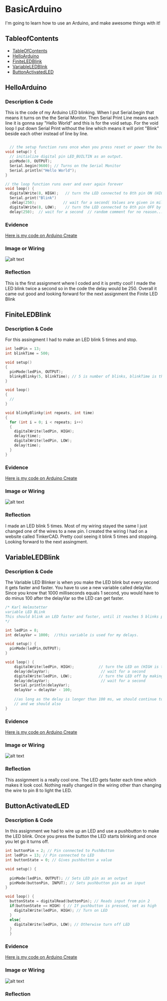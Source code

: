 # BasicArduino
I'm going to learn how to use an Arduino, and make awesome things with it!


## TableofContents
* [TableOfContents](#TableOfContents)
* [HelloArduino](#HelloArduino)
* [FiniteLEDBlink](#FiniteLEDBlink)
* [VariableLEDBlink](#VariableLEDBlink)
* [ButtonActivatedLED](#ButtonActivatedLED)

## HelloArduino

### Description & Code
This is the code of my Arduino LED blinking. When I put Serial.begin that means it turns on the the Serial Monitor. Then Serial Print Line means each line it is gonna say "Hello World" and this is for the void setup. For the void loop I put down Serial Print without the line which means it will print "Blink" beside each other instead of line by line.
```C++

  // the setup function runs once when you press reset or power the board
void setup() {
  // initialize digital pin LED_BUILTIN as an output.
  pinMode(8, OUTPUT);
  Serial.begin(9600); // Turns on the Serial Monitor
  Serial.println("Hello World");
}

// the loop function runs over and over again forever
void loop() {
  digitalWrite(8, HIGH);   // turn the LED connected to 8th pin ON (HIGH is the voltage level)
  Serial.print("Blink")
  ;delay(250);            // wait for a second( Values are given in milli seconds)
  digitalWrite(8, LOW);    // turn the LED connected to 8th pin OFF by making the voltage LOW
  delay(250);  // wait for a second  // random comment for no reason...

```

### Evidence
[Here is my code on Arduino Create](https://create.arduino.cc/editor/rgabram93/2ebb0876-0cbd-45a0-ace6-d89d85620de8)
### Image or Wiring
![alt text](https://raw.githubusercontent.com/rgabramedhin93/BasicArduino/main/IMG_20201116_160537.jpg)
### Reflection
This is the first assignment where I coded and it is pretty cool! I made the LED blink twice a second so in the code the delay would be 250. Overall it came out good and looking forward for the next assignment the Finite LED Blink

## FiniteLEDBlink

### Description & Code
For this assingment I had to make an LED blink 5 times and stop.

```C++
int ledPin = 13;
int blinkTime = 500;

void setup()
{
  pinMode(ledPin, OUTPUT);
  blinkyBlinky(5, blinkTime); // 5 is number of blinks, blinkTime is the milliseconds in each state from above: int blinkTime = 500;
}

void loop()
{
  //
}

void blinkyBlinky(int repeats, int time)
{
  for (int i = 0; i < repeats; i++)
  {
    digitalWrite(ledPin, HIGH);
    delay(time);
    digitalWrite(ledPin, LOW);
    delay(time);
  }
}
```

### Evidence
[Here is my code on Arduino Create](https://create.arduino.cc/editor/rgabram93/c1b52a36-2070-44e5-81fd-024e30300fb0)
### Image or Wiring
![alt text](https://raw.githubusercontent.com/rgabramedhin93/BasicArduino/main/Screenshot%202020-11-18%20at%204.16.05%20PM.png)
### Reflection
I made an LED blink 5 times. Most of my wiring stayed the same I just changed one of the wires to a new pin. I created the wiring I had on a website called TinkerCAD. Pretty cool seeing it blink 5 times and stopping. Looking forward to the next assingment.

## VariableLEDBlink

### Description & Code
The Variable LED Blinker is when you make the LED blink but every second it gets faster and faster. You have to use a new variable called delayVar. Since you know that 1000 milliseconds equals 1 second, you would have to do minus 100 after the delayVar so the LED can get faster.

```C++
/* Karl Helmstetter
variable LED BLink
This should blink an LED faster and faster, until it reaches 5 blinks per second
*/

int ledPin = 8;
int delayVar = 1000;  //this variable is used for my delays.

void setup() {
  pinMode(ledPin,OUTPUT);    
}

void loop() {
    digitalWrite(ledPin, HIGH);           // turn the LED on (HIGH is the voltage level)
    delay(delayVar);                       // wait for a second
    digitalWrite(ledPin, LOW);            // turn the LED off by making the voltage LOW
    delay(delayVar);                       // wait for a second
    Serial.println(delayVar);
    delayVar = delayVar - 100;
    
    //as long as the delay is longer than 100 ms, we should continue to blink,
    // and we should also 
}
```

### Evidence
[Here is my code on Arduino Create](https://create.arduino.cc/editor/rgabram93/f6526129-7bb6-47d5-9727-540a27ceaf62)
### Image or Wiring
![alt text](https://raw.githubusercontent.com/rgabramedhin93/BasicArduino/main/Screenshot%202020-11-23%20at%204.18.49%20PM.png)
### Reflection
This assignment is a really cool one. The LED gets faster each time which makes it look cool. Nothing really changed in the wiring other than changing the wire to pin 8 to light the LED.


## ButtonActivatedLED

### Description & Code
In this assignment we had to wire up an LED and use a pushbutton to make the LED blink. Once you press the button the LED starts blinking and once you let go it turns off.
```C++
int buttonPin = 2; // Pin connected to PushButton                                                                       
int ledPin = 13; // Pin connected to LED
int buttonState = 0; // Gives pushbutton a value

void setup() {
  
  pinMode(ledPin, OUTPUT); // Sets LED pin as an output
  pinMode(buttonPin, INPUT); // Sets pushbutton pin as an input
}

void loop() {
  buttonState = digitalRead(buttonPin); // Reads input from pin 2
  if(buttonState == HIGH) { // If pushbutton is pressed, set as high
    digitalWrite(ledPin, HIGH); // Turn on LED
  }
  else{
    digitalWrite(ledPin, LOW); // Otherwise turn off LED
  }
  }
```

### Evidence
[Here is my code on Arduino Create](https://create.arduino.cc/editor/rgabram93/14482634-3e11-4d00-87e6-d0dcc1a53768)
### Image or Wiring
![alt text](image.jpg)
### Reflection
